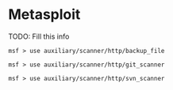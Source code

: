# Metasploit

TODO: Fill this info

`msf > use auxiliary/scanner/http/backup_file`

`msf > use auxiliary/scanner/http/git_scanner`

`msf > use auxiliary/scanner/http/svn_scanner`